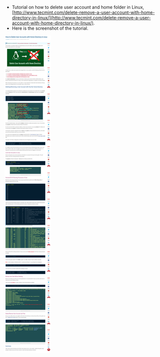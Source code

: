 * Tutorial on how to delete user account and home folder in Linux, [http://www.tecmint.com/delete-remove-a-user-account-with-home-directory-in-linux/](http://www.tecmint.com/delete-remove-a-user-account-with-home-directory-in-linux/).
* Here is the screenshot of the tutorial.

![./20161029-1155-cet-how-to-delete-user-accounts-with-home-directory-in-linux-1.png](./20161029-1155-cet-how-to-delete-user-accounts-with-home-directory-in-linux-1.png)